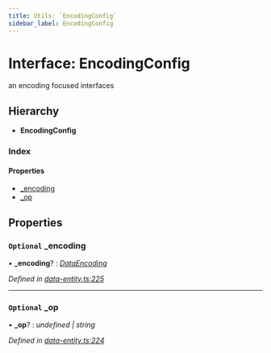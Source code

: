 ```yaml
---
title: Utils: `EncodingConfig`
sidebar_label: EncodingConfig
---
```


# Interface: EncodingConfig

an encoding focused interfaces

## Hierarchy

* **EncodingConfig**

### Index

#### Properties

* [_encoding](encodingconfig.md#optional-_encoding)
* [_op](encodingconfig.md#optional-_op)

## Properties

### `Optional` _encoding

• **_encoding**? : *[DataEncoding](../overview.md#dataencoding)*

*Defined in [data-entity.ts:225](https://github.com/terascope/teraslice/blob/6aab1cd2/packages/utils/src/data-entity.ts#L225)*

___

### `Optional` _op

• **_op**? : *undefined | string*

*Defined in [data-entity.ts:224](https://github.com/terascope/teraslice/blob/6aab1cd2/packages/utils/src/data-entity.ts#L224)*
